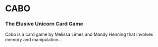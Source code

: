 # CABO
### The Elusive Unicorn Card Game

Cabo is a card game by Melissa Limes and Mandy Henning that involves memory and manipulation...
